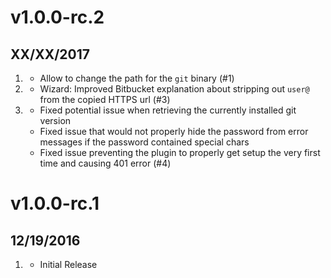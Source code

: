 # v1.0.0-rc.2
##  XX/XX/2017

1. [](#new)
    * Allow to change the path for the `git` binary (#1)
1. [](#improved)
    * Wizard: Improved Bitbucket explanation about stripping out `user@` from the copied HTTPS url (#3)
1. [](#bugfix)
    * Fixed potential issue when retrieving the currently installed git version
    * Fixed issue that would not properly hide the password from error messages if the password contained special chars
    * Fixed issue preventing the plugin to properly get setup the very first time and causing 401 error (#4)

# v1.0.0-rc.1
##  12/19/2016

1. [](#new)
    * Initial Release
